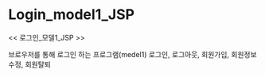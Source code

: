 # Login_model1_JSP
&lt;&lt; 로그인_모델1_JSP >>

브로우저를 통해 로그인 하는 프로그램(medel1)
로그인, 로그아웃, 회원가입, 회원정보수정, 회원탈퇴
